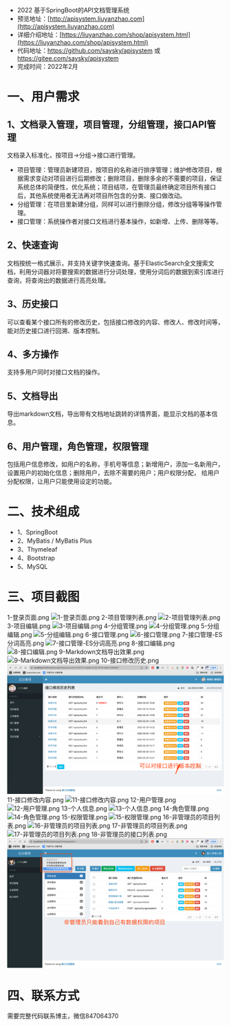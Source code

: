 - 2022 基于SpringBoot的API文档管理系统
- 预览地址：[http://apisystem.liuyanzhao.com](http://apisystem.liuyanzhao.com) 
- 详细介绍地址：[https://liuyanzhao.com/shop/apisystem.html](https://liuyanzhao.com/shop/apisystem.html)
- 代码地址：https://github.com/saysky/apisystem 或 https://gitee.com/saysky/apisystem
- 完成时间：2022年2月

# 一、用户需求
## 1、文档录入管理，项目管理，分组管理，接口API管理
文档录入标准化，按项目->分组->接口进行管理。
- 项目管理：管理员新建项目，按项目的名称进行排序管理；维护修改项目，根据需求变动对项目进行后期修改；删除项目，删除多余的不需要的项目，保证系统总体的简便性，优化系统；项目结项，在管理员最终确定项目所有接口后，其他系统使用者无法再对项目所包含的分类、接口做改动。
- 分组管理：在项目里新建分组，同样可以进行删除分组，修改分组等等操作管理。
- 接口管理：系统操作者对接口文档进行基本操作，如新增、上传、删除等等。 

## 2、快速查询
文档按统一格式展示，并支持关键字快速查询。基于ElasticSearch全文搜索文档，利用分词器对将要搜索的数据进行分词处理，使用分词后的数据到索引库进行查询，将查询出的数据进行高亮处理。 

## 3、历史接口
可以查看某个接口所有的修改历史，包括接口修改的内容、修改人、修改时间等，能对历史接口进行回溯、版本控制。 

## 4、多方操作 
支持多用户同时对接口文档的操作。 

## 5、文档导出
导出markdown文档，导出带有文档地址跳转的详情界面，能显示文档的基本信息。 

## 6、用户管理，角色管理，权限管理
包括用户信息修改，如用户的名称，手机号等信息；新增用户，添加一名新用户，设置用户的初始化信息；删除用户，去除不需要的用户；用户权限分配， 给用户分配权限，让用户只能使用设定的功能。 



# 二、技术组成
- 1、SpringBoot 
- 2、MyBatis / MyBatis Plus
- 3、Thymeleaf
- 4、Bootstrap
- 5、MySQL

# 三、项目截图
1-登录页面.png
![1-登录页面.png](img/1-登录页面.png)
2-项目管理列表.png
![2-项目管理列表.png](img/2-项目管理列表.png)
3-项目编辑.png
![3-项目编辑.png](img/3-项目编辑.png)
4-分组管理.png
![4-分组管理.png](img/4-分组管理.png)
5-分组编辑.png
![5-分组编辑.png](img/5-分组编辑.png)
6-接口管理.png
![6-接口管理.png](img/6-接口管理.png)
7-接口管理-ES分词高亮.png
![7-接口管理-ES分词高亮.png](img/7-接口管理-ES分词高亮.png)
8-接口编辑.png
![8-接口编辑.png](img/8-接口编辑.png)
9-Markdown文档导出效果.png
![9-Markdown文档导出效果.png](img/9-Markdown文档导出效果.png)
10-接口修改历史.png
![10-接口修改历史.png](img/10-接口修改历史.png)
11-接口修改内容.png
![11-接口修改内容.png](img/11-接口修改内容.png)
12-用户管理.png
![12-用户管理.png](img/12-用户管理.png)
13-个人信息.png
![13-个人信息.png](img/13-个人信息.png)
14-角色管理.png
![14-角色管理.png](img/14-角色管理.png)
15-权限管理.png
![15-权限管理.png](img/15-权限管理.png)
16-非管理员的项目列表.png
![16-非管理员的项目列表.png](img/16-非管理员的项目列表.png)
17-非管理员的项目列表.png
![17-非管理员的项目列表.png](img/17-非管理员的项目列表.png)
18-非管理员的接口列表.png
![18-非管理员的接口列表.png](img/18-非管理员的接口列表.png)

# 四、联系方式
需要完整代码联系博主，微信847064370



